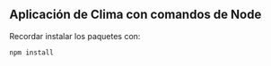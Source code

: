 ## Aplicación de Clima con comandos de Node

Recordar instalar los paquetes con:

`````
npm install
`````
